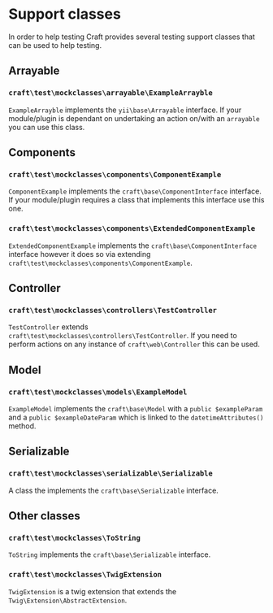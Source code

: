 # Support classes
In order to help testing Craft provides several testing support classes that can be used
to help testing.

## Arrayable
### `craft\test\mockclasses\arrayable\ExampleArrayble`
`ExampleArrayble` implements the `yii\base\Arrayable` interface. If your module/plugin is dependant
on undertaking an action on/with an `arrayable` you can use this class.

## Components
### `craft\test\mockclasses\components\ComponentExample`
`ComponentExample` implements the `craft\base\ComponentInterface` interface. If your module/plugin
requires a class that implements this interface use this one.

### `craft\test\mockclasses\components\ExtendedComponentExample`
`ExtendedComponentExample` implements the `craft\base\ComponentInterface` interface however it does so via
extending `craft\test\mockclasses\components\ComponentExample`.

## Controller
### `craft\test\mockclasses\controllers\TestController`
`TestController` extends `craft\test\mockclasses\controllers\TestController`. If you need to perform
actions on any instance of `craft\web\Controller` this can be used.

## Model
### `craft\test\mockclasses\models\ExampleModel`
`ExampleModel` implements the `craft\base\Model` with a `public $exampleParam` and a
`public $exampleDateParam` which is linked to the `datetimeAttributes()` method.

## Serializable
### `craft\test\mockclasses\serializable\Serializable`
A class the implements the `craft\base\Serializable` interface.


## Other classes
### `craft\test\mockclasses\ToString`
`ToString` implements the `craft\base\Serializable` interface.

### `craft\test\mockclasses\TwigExtension`
`TwigExtension` is a twig extension that extends the `Twig\Extension\AbstractExtension`.



